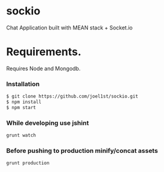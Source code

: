 # sockio
Chat Application built with MEAN stack + Socket.io

# Requirements.
Requires Node and Mongodb.

### Installation
```sh
$ git clone https://github.com/joel1st/sockio.git
$ npm install
$ npm start
``` 

### While developing use jshint
```sh
grunt watch
```

### Before pushing to production minify/concat assets
```
grunt production
```